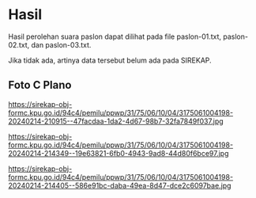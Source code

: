 # Hasil

Hasil perolehan suara paslon dapat dilihat pada file paslon-01.txt, paslon-02.txt, dan paslon-03.txt.

Jika tidak ada, artinya data tersebut belum ada pada SIREKAP.

## Foto C Plano

https://sirekap-obj-formc.kpu.go.id/94c4/pemilu/ppwp/31/75/06/10/04/3175061004198-20240214-210915--47facdaa-1da2-4d67-98b7-32fa7849f037.jpg

https://sirekap-obj-formc.kpu.go.id/94c4/pemilu/ppwp/31/75/06/10/04/3175061004198-20240214-214349--19e63821-6fb0-4943-9ad8-44d80f6bce97.jpg

https://sirekap-obj-formc.kpu.go.id/94c4/pemilu/ppwp/31/75/06/10/04/3175061004198-20240214-214405--586e91bc-daba-49ea-8d47-dce2c6097bae.jpg
